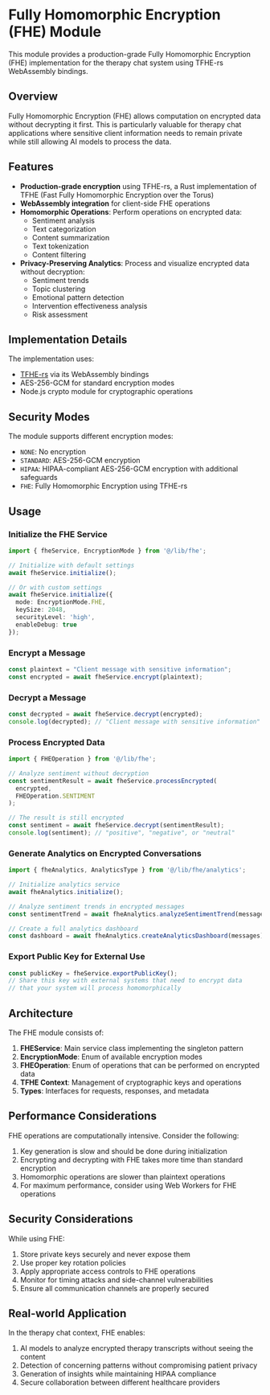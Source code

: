 # Fully Homomorphic Encryption (FHE) Module

This module provides a production-grade Fully Homomorphic Encryption (FHE) implementation for the therapy chat system using TFHE-rs WebAssembly bindings.

## Overview

Fully Homomorphic Encryption (FHE) allows computation on encrypted data without decrypting it first. This is particularly valuable for therapy chat applications where sensitive client information needs to remain private while still allowing AI models to process the data.

## Features

- **Production-grade encryption** using TFHE-rs, a Rust implementation of TFHE (Fast Fully Homomorphic Encryption over the Torus)
- **WebAssembly integration** for client-side FHE operations
- **Homomorphic Operations**: Perform operations on encrypted data:
  - Sentiment analysis
  - Text categorization 
  - Content summarization
  - Text tokenization
  - Content filtering
- **Privacy-Preserving Analytics**: Process and visualize encrypted data without decryption:
  - Sentiment trends
  - Topic clustering
  - Emotional pattern detection
  - Intervention effectiveness analysis
  - Risk assessment

## Implementation Details

The implementation uses:

- [TFHE-rs](https://github.com/zama-ai/tfhe-rs) via its WebAssembly bindings
- AES-256-GCM for standard encryption modes
- Node.js crypto module for cryptographic operations

## Security Modes

The module supports different encryption modes:

- `NONE`: No encryption
- `STANDARD`: AES-256-GCM encryption
- `HIPAA`: HIPAA-compliant AES-256-GCM encryption with additional safeguards
- `FHE`: Fully Homomorphic Encryption using TFHE-rs

## Usage

### Initialize the FHE Service

```typescript
import { fheService, EncryptionMode } from '@/lib/fhe';

// Initialize with default settings
await fheService.initialize();

// Or with custom settings
await fheService.initialize({
  mode: EncryptionMode.FHE,
  keySize: 2048,
  securityLevel: 'high',
  enableDebug: true
});
```

### Encrypt a Message

```typescript
const plaintext = "Client message with sensitive information";
const encrypted = await fheService.encrypt(plaintext);
```

### Decrypt a Message

```typescript
const decrypted = await fheService.decrypt(encrypted);
console.log(decrypted); // "Client message with sensitive information"
```

### Process Encrypted Data

```typescript
import { FHEOperation } from '@/lib/fhe';

// Analyze sentiment without decryption
const sentimentResult = await fheService.processEncrypted(
  encrypted,
  FHEOperation.SENTIMENT
);

// The result is still encrypted
const sentiment = await fheService.decrypt(sentimentResult);
console.log(sentiment); // "positive", "negative", or "neutral"
```

### Generate Analytics on Encrypted Conversations

```typescript
import { fheAnalytics, AnalyticsType } from '@/lib/fhe/analytics';

// Initialize analytics service
await fheAnalytics.initialize();

// Analyze sentiment trends in encrypted messages
const sentimentTrend = await fheAnalytics.analyzeSentimentTrend(messages);

// Create a full analytics dashboard
const dashboard = await fheAnalytics.createAnalyticsDashboard(messages);
```

### Export Public Key for External Use

```typescript
const publicKey = fheService.exportPublicKey();
// Share this key with external systems that need to encrypt data
// that your system will process homomorphically
```

## Architecture

The FHE module consists of:

1. **FHEService**: Main service class implementing the singleton pattern
2. **EncryptionMode**: Enum of available encryption modes
3. **FHEOperation**: Enum of operations that can be performed on encrypted data
4. **TFHE Context**: Management of cryptographic keys and operations
5. **Types**: Interfaces for requests, responses, and metadata

## Performance Considerations

FHE operations are computationally intensive. Consider the following:

1. Key generation is slow and should be done during initialization
2. Encrypting and decrypting with FHE takes more time than standard encryption
3. Homomorphic operations are slower than plaintext operations
4. For maximum performance, consider using Web Workers for FHE operations

## Security Considerations

While using FHE:

1. Store private keys securely and never expose them
2. Use proper key rotation policies
3. Apply appropriate access controls to FHE operations
4. Monitor for timing attacks and side-channel vulnerabilities
5. Ensure all communication channels are properly secured

## Real-world Application

In the therapy chat context, FHE enables:

1. AI models to analyze encrypted therapy transcripts without seeing the content
2. Detection of concerning patterns without compromising patient privacy
3. Generation of insights while maintaining HIPAA compliance
4. Secure collaboration between different healthcare providers 